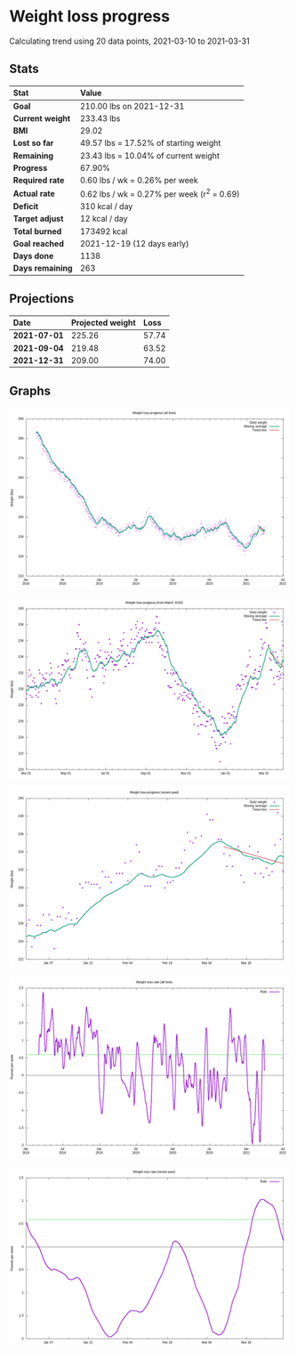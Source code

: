 # Weight loss progress

Calculating trend using 20 data points, 2021-03-10 to 2021-03-31

## Stats

Stat|Value
:-|:-
**Goal**|210.00 lbs on 2021-12-31
**Current weight**|233.43 lbs
**BMI**|29.02
**Lost so far**|49.57 lbs = 17.52% of starting weight
**Remaining**|23.43 lbs = 10.04% of current  weight
**Progress**|67.90%
**Required rate**|0.60 lbs / wk = 0.26% per week
**Actual rate**|0.62 lbs / wk = 0.27% per week  (r<sup>2</sup> = 0.69)
**Deficit**|310 kcal / day
**Target adjust**|12 kcal / day
**Total burned**|173492 kcal
**Goal reached**|2021-12-19 (12 days early)
**Days done**|1138
**Days remaining**|263

## Projections

Date|Projected weight|Loss
:-|:-|:-
**2021-07-01**|225.26|57.74
**2021-09-04**|219.48|63.52
**2021-12-31**|209.00|74.00

## Graphs

![](weight-graph-alltime.png)

![](weight-graph-covid.png)

![](weight-graph-recent.png)

![](rate-graph-alltime.png)

![](rate-graph-recent.png)
